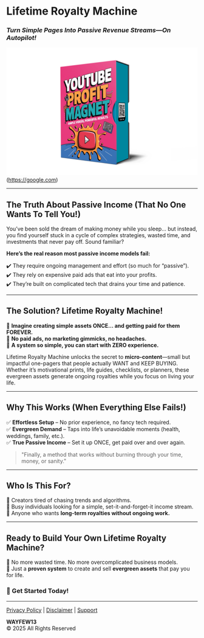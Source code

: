 

# **Lifetime Royalty Machine**
### *Turn Simple Pages Into Passive Revenue Streams—On Autopilot!*

![Lifetime Royalty Machine](docs/assets/BXRG1%20(7).png)(https://google.com)


---

## **The Truth About Passive Income (That No One Wants To Tell You!)**

You’ve been sold the dream of making money while you sleep… but instead, you find yourself stuck in a cycle of complex strategies, wasted time, and investments that never pay off. Sound familiar?

**Here’s the real reason most passive income models fail:**

✔️ They require ongoing management and effort (so much for “passive”).  
✔️ They rely on expensive paid ads that eat into your profits.  
✔️ They’re built on complicated tech that drains your time and patience.  

---

## **The Solution? Lifetime Royalty Machine!**

🔹 **Imagine creating simple assets ONCE… and getting paid for them FOREVER.**  
🔹 **No paid ads, no marketing gimmicks, no headaches.**  
🔹 **A system so simple, you can start with ZERO experience.**  

Lifetime Royalty Machine unlocks the secret to **micro-content**—small but impactful one-pagers that people actually WANT and KEEP BUYING. Whether it’s motivational prints, life guides, checklists, or planners, these evergreen assets generate ongoing royalties while you focus on living your life.

---

## **Why This Works (When Everything Else Fails!)**

✅ **Effortless Setup** – No prior experience, no fancy tech required.  
✅ **Evergreen Demand** – Taps into life’s unavoidable moments (health, weddings, family, etc.).  
✅ **True Passive Income** – Set it up ONCE, get paid over and over again.  

> "Finally, a method that works without burning through your time, money, or sanity."

---

## **Who Is This For?**

🚀 Creators tired of chasing trends and algorithms.  
🚀 Busy individuals looking for a simple, set-it-and-forget-it income stream.  
🚀 Anyone who wants **long-term royalties without ongoing work.**  

---

## **Ready to Build Your Own Lifetime Royalty Machine?**

🔹 No more wasted time. No more overcomplicated business models.  
🔹 Just a **proven system** to create and sell **evergreen assets** that pay you for life.  

### **🚀 Get Started Today!**

---



[Privacy Policy](https://www.google.com) | [Disclaimer](https://www.google.com) | [Support](https://www.google.com)

**WAYFEW13**  
&copy; 2025 All Rights Reserved


